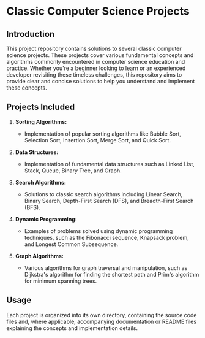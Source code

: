 # Classic Computer Science Projects

## Introduction

This project repository contains solutions to several classic computer science projects. These projects cover various fundamental concepts and algorithms commonly encountered in computer science education and practice. Whether you're a beginner looking to learn or an experienced developer revisiting these timeless challenges, this repository aims to provide clear and concise solutions to help you understand and implement these concepts.

## Projects Included

1. **Sorting Algorithms:**
    - Implementation of popular sorting algorithms like Bubble Sort, Selection Sort, Insertion Sort, Merge Sort, and Quick Sort.
   
2. **Data Structures:**
    - Implementation of fundamental data structures such as Linked List, Stack, Queue, Binary Tree, and Graph.

3. **Search Algorithms:**
    - Solutions to classic search algorithms including Linear Search, Binary Search, Depth-First Search (DFS), and Breadth-First Search (BFS).

4. **Dynamic Programming:**
    - Examples of problems solved using dynamic programming techniques, such as the Fibonacci sequence, Knapsack problem, and Longest Common Subsequence.

5. **Graph Algorithms:**
    - Various algorithms for graph traversal and manipulation, such as Dijkstra's algorithm for finding the shortest path and Prim's algorithm for minimum spanning trees.

## Usage

Each project is organized into its own directory, containing the source code files and, where applicable, accompanying documentation or README files explaining the concepts and implementation details.
